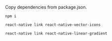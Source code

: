 

Copy dependencies from package.json.

`npm i`

`react-native link react-native-vector-icons`

`react-native link react-native-linear-gradient`

